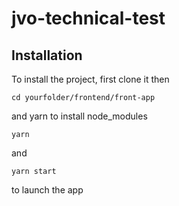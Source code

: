 # jvo-technical-test

## Installation

To install the project, first clone it then

```
cd yourfolder/frontend/front-app
```

and yarn to install node_modules

```
yarn
```

and

```
yarn start
```

to launch the app
